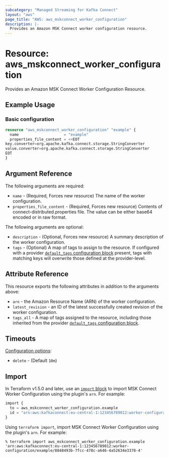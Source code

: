 ```yaml
---
subcategory: "Managed Streaming for Kafka Connect"
layout: "aws"
page_title: "AWS: aws_mskconnect_worker_configuration"
description: |-
  Provides an Amazon MSK Connect worker configuration resource.
---
```


# Resource: aws_mskconnect_worker_configuration

Provides an Amazon MSK Connect Worker Configuration Resource.

## Example Usage

### Basic configuration

```terraform
resource "aws_mskconnect_worker_configuration" "example" {
  name                    = "example"
  properties_file_content = <<EOT
key.converter=org.apache.kafka.connect.storage.StringConverter
value.converter=org.apache.kafka.connect.storage.StringConverter
EOT
}
```

## Argument Reference

The following arguments are required:

* `name` - (Required, Forces new resource) The name of the worker configuration.
* `properties_file_content` - (Required, Forces new resource) Contents of connect-distributed.properties file. The value can be either base64 encoded or in raw format.

The following arguments are optional:

* `description` - (Optional, Forces new resource) A summary description of the worker configuration.
* `tags` - (Optional) A map of tags to assign to the resource. If configured with a provider [`default_tags` configuration block](https://registry.terraform.io/providers/hashicorp/aws/latest/docs#default_tags-configuration-block) present, tags with matching keys will overwrite those defined at the provider-level.

## Attribute Reference

This resource exports the following attributes in addition to the arguments above:

* `arn` - the Amazon Resource Name (ARN) of the worker configuration.
* `latest_revision` - an ID of the latest successfully created revision of the worker configuration.
* `tags_all` - A map of tags assigned to the resource, including those inherited from the provider [`default_tags` configuration block](https://registry.terraform.io/providers/hashicorp/aws/latest/docs#default_tags-configuration-block).

## Timeouts

[Configuration options](https://developer.hashicorp.com/terraform/language/resources/syntax#operation-timeouts):

* `delete` - (Default `10m`)

## Import

In Terraform v1.5.0 and later, use an [`import` block](https://developer.hashicorp.com/terraform/language/import) to import MSK Connect Worker Configuration using the plugin's `arn`. For example:

```terraform
import {
  to = aws_mskconnect_worker_configuration.example
  id = "arn:aws:kafkaconnect:eu-central-1:123456789012:worker-configuration/example/8848493b-7fcc-478c-a646-4a52634e3378-4"
}
```

Using `terraform import`, import MSK Connect Worker Configuration using the plugin's `arn`. For example:

```console
% terraform import aws_mskconnect_worker_configuration.example 'arn:aws:kafkaconnect:eu-central-1:123456789012:worker-configuration/example/8848493b-7fcc-478c-a646-4a52634e3378-4'
```
